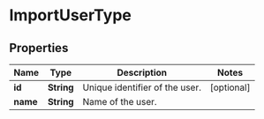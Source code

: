 

# ImportUserType


## Properties

| Name | Type | Description | Notes |
|------------ | ------------- | ------------- | -------------|
|**id** | **String** | Unique identifier of the user. |  [optional] |
|**name** | **String** | Name of the user. |  |



